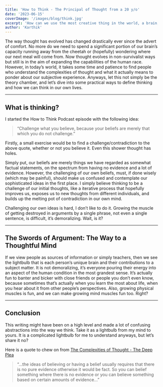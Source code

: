 ```yaml
---
title: 'How to Think - The Principal of Thought from a 20 y/o'
date: '2023-06-15'
coverImage: '/images/blog/think.jpg'
excerpt: 'How can we use the most creative thing in the world, a brain, to our good use?'
author: 'Karthik'
---
```


The way thought has evolved has changed drastically ever since the advert of comfort. No more do we need to spend a significant portion of our brain’s capacity running away from the cheetah or (hopefully) wondering where our next meal will come from. Now thought evolves in non-survivalist ways but still is in the aim of expanding the capabilities of the human race. However, in today’s world, it takes some time and patience to find people who understand the complexities of thought and what it actually means to ponder about our subjective experience. Anyways, let this not simply be the theory chamber, and let’s dive into some practical ways to define thinking and how we can think in our own lives.

---
## What is thinking?

I started the How to Think Podcast episode with the following idea:

> “Challenge what you believe, because your beliefs are merely that which you do not challenge.”
> 

Firstly, a small exercise would be to find a challenge/contradiction to the above quote, whether or not you believe it. Even this shower thought has holes.

Simply put, our beliefs are merely things we have regarded as somewhat factual statements, on the spectrum from having no evidence and a lot of evidence. However, the challenging of our own beliefs, must, if done wisely (which may be painful), should make us confused and contemplate our sophisticated ideas in the first place. I simply believe thinking to be a challenge of our initial thoughts, like a iterative process that hopefully improves us, exposes us to new thoughts from different individuals, and builds up the melting pot of contradiction in our own mind.

Challenging our own ideas is hard, I don’t like to do it. Growing the muscle of getting destroyed in arguments by a single phrase, not even a single sentence, is difficult, it’s demoralizing. Wait, is it?

---
## The Swords of Argument: The Way to a Thoughtful Mind

If we view people as sources of information or simply teachers, then we see the lightbulb that is each person’s unique brain and their contributions to a subject matter. It is not demoralizing, it’s everyone pouring their energy into an aspect of the human condition in the most grandest sense. It’s actually fun to banter and bicker with close friends or people you don’t even know, because sometimes that’s actually when you learn the most about life, when you hear about it from other people’s perspectives. Also, growing physical muscles is fun, and we can make growing mind muscles fun too. Right?

---
## Conclusion

This writing might have been on a high level and made a lot of confusing abstractions into the way we think. Take it as a lightbulb from my mind to yours. It is a complicated lightbulb for me to understand anyways, but let’s share it no?

Here is a quote to chew on from [The Complexities of Thought - The Deep Plea](https://www.youtube.com/watch?v=vydYvyM-nro)

> “…the ideas of believing or having a belief usually requires that there is no pure evidence otherwise it would be fact. So you can belief something where there is no evidence or you can believe something based on certain amounts of evidence…”
>